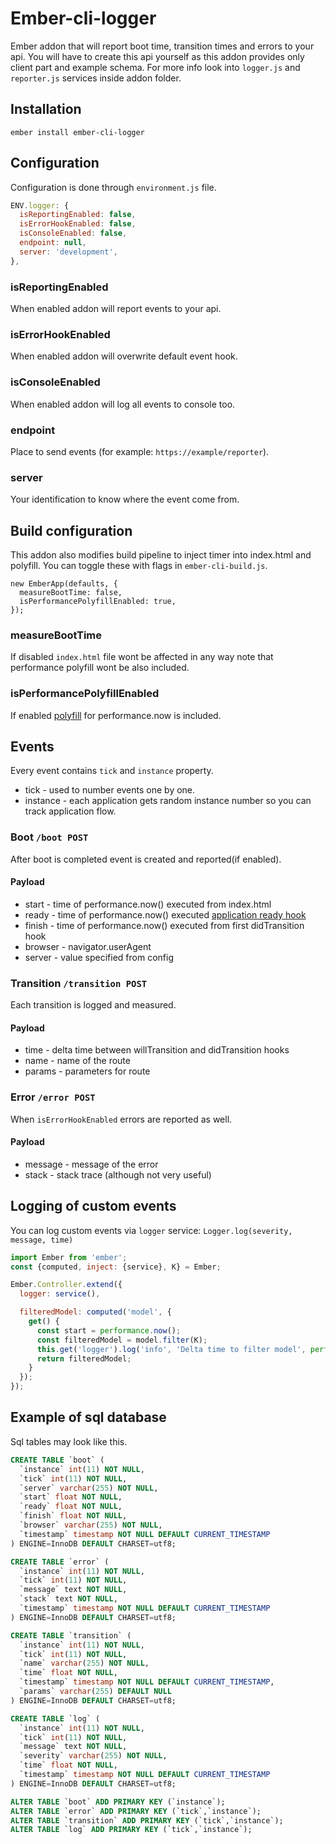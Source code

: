 # Ember-cli-logger

Ember addon that will report boot time, transition times and errors to your api.
You will have to create this api yourself as this addon provides only client part and example schema.
For more info look into `logger.js` and `reporter.js` services inside addon folder.

## Installation

`ember install ember-cli-logger`

## Configuration
Configuration is done through `environment.js` file.
```js
ENV.logger: {
  isReportingEnabled: false,
  isErrorHookEnabled: false,
  isConsoleEnabled: false,
  endpoint: null,
  server: 'development',
},
```

### isReportingEnabled
When enabled addon will report events to your api.

### isErrorHookEnabled
When enabled addon will overwrite default event hook.

### isConsoleEnabled
When enabled addon will log all events to console too.

### endpoint
Place to send events (for example: `https://example/reporter`).

### server
Your identification to know where the event come from.

## Build configuration
This addon also modifies build pipeline to inject timer into index.html and polyfill. You can toggle these with flags in `ember-cli-build.js`.

```
new EmberApp(defaults, {
  measureBootTime: false,
  isPerformancePolyfillEnabled: true,
});
```

### measureBootTime
If disabled `index.html` file wont be affected in any way note that performance polyfill wont be also included.

### isPerformancePolyfillEnabled
If enabled [polyfill](https://polyfill.io/v2/polyfill.min.js?features=performance.now) for performance.now is included.

## Events
Every event contains `tick` and `instance` property.
 - tick - used to number events one by one.
 - instance - each application gets random instance number so you can track application flow.

### Boot `/boot POST`
After boot is completed event is created and reported(if enabled).
#### Payload
 - start - time of performance.now() executed from index.html
 - ready - time of performance.now() executed [application ready hook](http://emberjs.com/api/classes/Ember.Application.html#event_ready)
 - finish - time of performance.now() executed from first didTransition hook
 - browser - navigator.userAgent
 - server - value specified from config

### Transition `/transition POST`
Each transition is logged and measured.
#### Payload
 - time - delta time between willTransition and didTransition hooks
 - name - name of the route
 - params - parameters for route

### Error `/error POST`
When `isErrorHookEnabled` errors are reported as well.
#### Payload
 - message - message of the error
 - stack - stack trace (although not very useful)

## Logging of custom events
You can log custom events via `logger` service: ```Logger.log(severity, message, time)```

```js
import Ember from 'ember';
const {computed, inject: {service}, K} = Ember;

Ember.Controller.extend({
  logger: service(),

  filteredModel: computed('model', {
    get() {
      const start = performance.now();
      const filteredModel = model.filter(K);
      this.get('logger').log('info', 'Delta time to filter model', performance.now() - start);
      return filteredModel;
    }
  });
});
```

## Example of sql database
Sql tables may look like this.
```sql
CREATE TABLE `boot` (
  `instance` int(11) NOT NULL,
  `tick` int(11) NOT NULL,
  `server` varchar(255) NOT NULL,
  `start` float NOT NULL,
  `ready` float NOT NULL,
  `finish` float NOT NULL,
  `browser` varchar(255) NOT NULL,
  `timestamp` timestamp NOT NULL DEFAULT CURRENT_TIMESTAMP
) ENGINE=InnoDB DEFAULT CHARSET=utf8;

CREATE TABLE `error` (
  `instance` int(11) NOT NULL,
  `tick` int(11) NOT NULL,
  `message` text NOT NULL,
  `stack` text NOT NULL,
  `timestamp` timestamp NOT NULL DEFAULT CURRENT_TIMESTAMP
) ENGINE=InnoDB DEFAULT CHARSET=utf8;

CREATE TABLE `transition` (
  `instance` int(11) NOT NULL,
  `tick` int(11) NOT NULL,
  `name` varchar(255) NOT NULL,
  `time` float NOT NULL,
  `timestamp` timestamp NOT NULL DEFAULT CURRENT_TIMESTAMP,
  `params` varchar(255) DEFAULT NULL
) ENGINE=InnoDB DEFAULT CHARSET=utf8;

CREATE TABLE `log` (
  `instance` int(11) NOT NULL,
  `tick` int(11) NOT NULL,
  `message` text NOT NULL,
  `severity` varchar(255) NOT NULL,
  `time` float NOT NULL,
  `timestamp` timestamp NOT NULL DEFAULT CURRENT_TIMESTAMP
) ENGINE=InnoDB DEFAULT CHARSET=utf8;

ALTER TABLE `boot` ADD PRIMARY KEY (`instance`);
ALTER TABLE `error` ADD PRIMARY KEY (`tick`,`instance`);
ALTER TABLE `transition` ADD PRIMARY KEY (`tick`,`instance`);
ALTER TABLE `log` ADD PRIMARY KEY (`tick`,`instance`);
```
